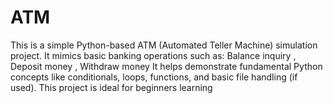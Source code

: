 # ATM
This is a simple Python-based ATM (Automated Teller Machine) simulation project. It mimics basic banking operations such as:   Balance inquiry ,  Deposit money ,  Withdraw money   It helps demonstrate fundamental Python concepts like conditionals, loops, functions, and basic file handling (if used). This project is ideal for beginners learning 

